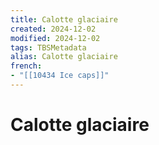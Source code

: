 ```yaml
---
title: Calotte glaciaire
created: 2024-12-02
modified: 2024-12-02
tags: TBSMetadata
alias: Calotte glaciaire
french:
- "[[10434 Ice caps]]"
---
```

# Calotte glaciaire
